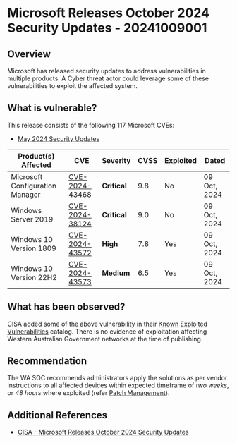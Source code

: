 # Microsoft Releases October 2024 Security Updates - 20241009001

## Overview

Microsoft has released security updates to address vulnerabilities in multiple products. A Cyber threat actor could leverage some of these vulnerabilities to exploit the affected system.

## What is vulnerable?

This release consists of the following 117 Microsoft CVEs:

- [May 2024 Security Updates](https://msrc.microsoft.com/update-guide/releaseNote/2024-Oct)

| Product(s) Affected                                                     | CVE                                                                             | Severity | CVSS | Exploited | Dated        |
| ----------------------------------------------------------------------- | ------------------------------------------------------------------------------- | -------- | ---- | --------- | ------------ |
| Microsoft Configuration Manager          | [CVE-2024-43468](https://cve.mitre.org/cgi-bin/cvename.cgi?name=CVE-2024-43468) | **Critical** | 9.8  | No       | 09 Oct, 2024 |
| Windows Server 2019 | [CVE-2024-38124](https://cve.mitre.org/cgi-bin/cvename.cgi?name=CVE-2024-38124) | **Critical** | 9.0  | No       | 09 Oct, 2024 |
| Windows 10 Version 1809 | [CVE-2024-43572](https://cve.mitre.org/cgi-bin/cvename.cgi?name=CVE-2024-43572) | **High** | 7.8  | Yes       | 09 Oct, 2024 |
| Windows 10 Version 22H2 | [CVE-2024-43573](https://cve.mitre.org/cgi-bin/cvename.cgi?name=CVE-2024-43573) | **Medium** | 6.5  | Yes       | 09 Oct, 2024  |

## What has been observed?

CISA added some of the above vulnerability in their [Known Exploited Vulnerabilities](https://www.cisa.gov/known-exploited-vulnerabilities-catalog) catalog. There is no evidence of exploitation affecting Western Australian Government networks at the time of publishing.

## Recommendation

The WA SOC recommends administrators apply the solutions as per vendor instructions to all affected devices within expected timeframe of *two weeks*, or *48 hours* where exploited (refer [Patch Management](../guidelines/patch-management.md)).


## Additional References

- [CISA - Microsoft Releases October 2024 Security Updates](https://www.cisa.gov/news-events/alerts/2024/10/08/cisa-adds-three-known-exploited-vulnerabilities-catalog)

